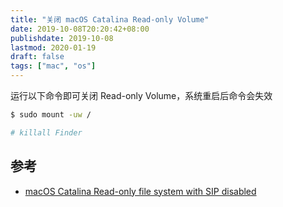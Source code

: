 ```yaml
---
title: "关闭 macOS Catalina Read-only Volume"
date: 2019-10-08T20:20:42+08:00
publishdate: 2019-10-08
lastmod: 2020-01-19
draft: false
tags: ["mac", "os"]
---
```

运行以下命令即可关闭 Read-only Volume，系统重启后命令会失效
```bash
$ sudo mount -uw /

# killall Finder
```

## 参考
- [macOS Catalina Read-only file system with SIP disabled](https://www.reddit.com/r/MacOS/comments/caiue5/macos_catalina_readonly_file_system_with_sip/et9a0pl/)